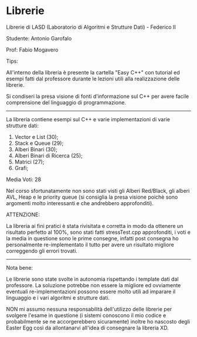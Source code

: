 # Librerie
Librerie di LASD (Laboratorio di Algoritmi e Strutture Dati) - Federico II

Studente: Antonio Garofalo

Prof: Fabio Mogavero

Tips:

All'interno della libreria è presente la cartella "Easy C++" con tutorial ed esempi fatti dal professore durante le lezioni utili alla realizzazione delle librerie.

Si condiseri la presa visione di fonti d'informazione sul C++ per avere facile comprensione del linguaggio di programmazione.

---

La libreria contiene esempi sul C++ e varie implementazioni di varie strutture dati:
1. Vector e List (30);
2. Stack e Queue (29);
3. Alberi Binari (30);
4. Alberi Binari di Ricerca (25);
5. Matrici (27);
6. Grafi;

Media Voti: 28

Nel corso sfortunatamente non sono stati visti gli Alberi Red/Black, gli alberi AVL, Heap e le priority queue (si consiglia la presa visione poichè sono argomenti molto interessanti e che andrebbero approfonditi).

ATTENZIONE:

La libreria ai fini pratici è stata rivisitata e corretta in modo da ottenere un risultato perfetto al 100%, sono stati fatti stressTest.cpp approfonditi, i voti e la media in questione sono le prime consegne, infatti post consegna ho personalmente re-implementato il tutto per avere un risultato migliore correggendo gli errori trovati.

---

Nota bene:

Le librerie sono state svolte in autonomia rispettando i template dati dal professore. La soluzione potrebbe non essere la migliore ed ovviamente eventuali re-implementazioni possono essere molto utili ad imparare il linguaggio e i vari algoritmi e strutture dati.

NON mi assumo nessuna responsabilità dell'utilizzo delle librerie per svolgere l'esame in questione (i sistemi conoscono il mio codice e probabilmente se ne accorgerebbero sicuramente) inoltre ho nascosto degli Easter Egg così da allontanarvi all'idea di consegnare la libreria XD.
